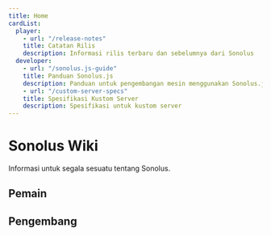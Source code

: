 ```yaml
---
title: Home
cardList:
  player:
    - url: "/release-notes"
    title: Catatan Rilis
    description: Informasi rilis terbaru dan sebelumnya dari Sonolus
  developer:
    - url: "/sonolus.js-guide"
    title: Panduan Sonolus.js
    description: Panduan untuk pengembangan mesin menggunakan Sonolus.js
    - url: "/custom-server-specs"
    title: Spesifikasi Kustom Server
    description: Spesifikasi untuk kustom server
---
```


# Sonolus Wiki

Informasi untuk segala sesuatu tentang Sonolus.

## Pemain

<cardlist category="player"></cardlist>

## Pengembang

<cardlist category="developer"></cardlist>
